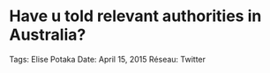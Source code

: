 # Have u told relevant authorities in Australia?

Tags: Elise Potaka
Date: April 15, 2015
Réseau: Twitter